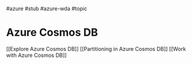#azure #stub #azure-wda #topic

# Azure Cosmos DB
[[Explore Azure Cosmos DB]]
[[Partitioning in Azure Cosmos DB]]
[[Work with Azure Cosmos DB]]